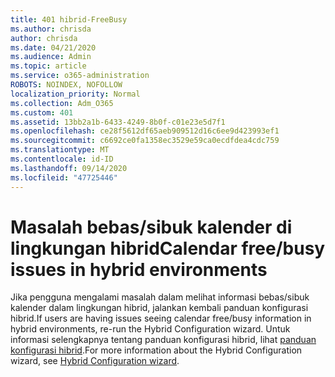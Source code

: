 ```yaml
---
title: 401 hibrid-FreeBusy
ms.author: chrisda
author: chrisda
ms.date: 04/21/2020
ms.audience: Admin
ms.topic: article
ms.service: o365-administration
ROBOTS: NOINDEX, NOFOLLOW
localization_priority: Normal
ms.collection: Adm_O365
ms.custom: 401
ms.assetid: 13bb2a1b-6433-4249-8b0f-c01e23e5d7f1
ms.openlocfilehash: ce28f5612df65aeb909512d16c6ee9d423993ef1
ms.sourcegitcommit: c6692ce0fa1358ec3529e59ca0ecdfdea4cdc759
ms.translationtype: MT
ms.contentlocale: id-ID
ms.lasthandoff: 09/14/2020
ms.locfileid: "47725446"
---
```

# <a name="calendar-freebusy-issues-in-hybrid-environments"></a><span data-ttu-id="c0387-102">Masalah bebas/sibuk kalender di lingkungan hibrid</span><span class="sxs-lookup"><span data-stu-id="c0387-102">Calendar free/busy issues in hybrid environments</span></span>

<span data-ttu-id="c0387-103">Jika pengguna mengalami masalah dalam melihat informasi bebas/sibuk kalender dalam lingkungan hibrid, jalankan kembali panduan konfigurasi hibrid.</span><span class="sxs-lookup"><span data-stu-id="c0387-103">If users are having issues seeing calendar free/busy information in hybrid environments, re-run the Hybrid Configuration wizard.</span></span> <span data-ttu-id="c0387-104">Untuk informasi selengkapnya tentang panduan konfigurasi hibrid, lihat [panduan konfigurasi hibrid](https://go.microsoft.com/fwlink/p/?linkid=528149).</span><span class="sxs-lookup"><span data-stu-id="c0387-104">For more information about the Hybrid Configuration wizard, see [Hybrid Configuration wizard](https://go.microsoft.com/fwlink/p/?linkid=528149).</span></span>

